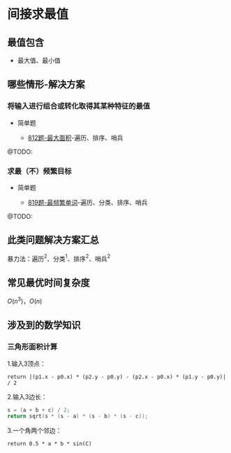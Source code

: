 # 间接求最值

## 最值包含

+ 最大值、最小值

## 哪些情形-解决方案

### 将输入进行组合或转化取得其某种特征的最值

+ 简单题

  + [812题-最大面积](812-LargestTriangleArea.md)-遍历、排序、哨兵

@TODO:

### 求最（不）频繁目标

+ 简单题

  + [819题-最频繁单词](819-MostCommonWord.md)-遍历、分类、排序、哨兵

@TODO:

## 此类问题解决方案汇总

暴力法：遍历$^2$、分类$^1$、排序$^2$、哨兵$^2$

## 常见最优时间复杂度

$O(n ^ {3})$，$O(n)$

## 涉及到的数学知识

### 三角形面积计算

1.输入3顶点：

`return |(p1.x - p0.x) * (p2.y - p0.y) - (p2.x - p0.x) * (p1.y - p0.y)| / 2`

2.输入3边长：

``` c
s = (a + b + c) / 2;
return sqrt(s * (s - a) * (s - b) * (s - c));
```

3.一个角两个邻边：

`return 0.5 * a * b * sin(C)`
